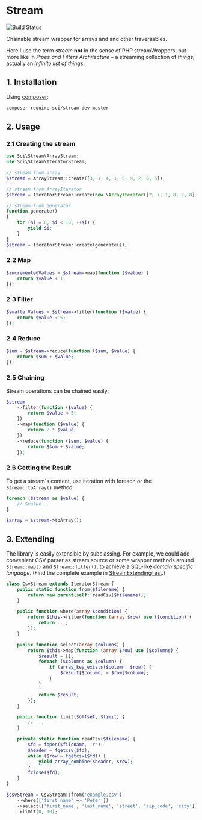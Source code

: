 # Stream

[![Build Status](https://travis-ci.org/DrSchimke/stream.svg)](https://travis-ci.org/DrSchimke/stream)

Chainable stream wrapper for arrays and and other traversables.

Here I use the term _stream_ **not** in the sense of PHP streamWrappers, but more like in _Pipes and Filters Architecture_ – a streaming collection of _things_; actually an _infinite list of things_.

## 1. Installation

Using [composer](https://getcomposer.org/download/):

```bash
composer require sci/stream dev-master
```

## 2. Usage

### 2.1 Creating the stream

```php
use Sci\Stream\ArrayStream;
use Sci\Stream\IteratorStream;

// stream from array
$stream = ArrayStream::create([3, 1, 4, 1, 5, 9, 2, 6, 5]);

// stream from ArrayIterator
$stream = IteratorStream::create(new \ArrayIterator([2, 7, 1, 8, 2, 8]));

// stream from Generator
function generate()
{
    for ($i = 0; $i < 10; ++$i) {
        yield $i;
    }
}
$stream = IteratorStream::create(generate());
```

### 2.2 Map

```php
$incrementedValues = $stream->map(function ($value) {
    return $value + 1;
});
```

### 2.3 Filter

```php
$smallerValues = $stream->filter(function ($value) {
    return $value < 5;
});
```

### 2.4 Reduce

```php
$sum = $stream->reduce(function ($sum, $value) {
    return $sum + $value;
});
```

### 2.5 Chaining

Stream operations can be chained easily:

```php
$stream
    ->filter(function ($value) {
        return $value < 5;
    })
    ->map(function ($value) {
        return 2 * $value;
    })
    ->reduce(function ($sum, $value) {
        return $sum + $value;
    });
```

### 2.6 Getting the Result

To get a stream's content, use iteration with foreach or the ```Stream::toArray()``` method:

```php
foreach ($stream as $value) {
    // $value ...
}

$array = $stream->toArray();
```

## 3. Extending

The library is easily extensible by subclassing. For example, we could add convenient CSV parser as stream source or some wrapper methods around ```Stream::map()``` and ```Stream::filter()```, to achieve a SQL-like _domain specific language_. (Find the complete example in [StreamExtendingTest](tests/StreamExtendingTest.php).)

```php
class CsvStream extends IteratorStream {
    public static function from($filename) {
        return new parent(self::readCsv($filename));
    }

    public function where(array $condition) {
        return $this->filter(function (array $row) use ($condition) {
            return ...;
        });
    }

    public function select(array $columns) {
        return $this->map(function (array $row) use ($columns) {
            $result = [];
            foreach ($columns as $column) {
                if (array_key_exists($column, $row)) {
                    $result[$column] = $row[$column];
                }
            }

            return $result;
        });
    }

    public function limit($offset, $limit) {
        // ...
    }

    private static function readCsv($filename) {
        $fd = fopen($filename, 'r');
        $header = fgetcsv($fd);
        while ($row = fgetcsv($fd)) {
            yield array_combine($header, $row);
        }
        fclose($fd);
    }
}

$csvStream = CsvStream::from('example.csv')
    ->where(['first_name' => 'Peter'])
    ->select(['first_name', 'last_name', 'street', 'zip_code', 'city'])
    ->limit(0, 10);
```
